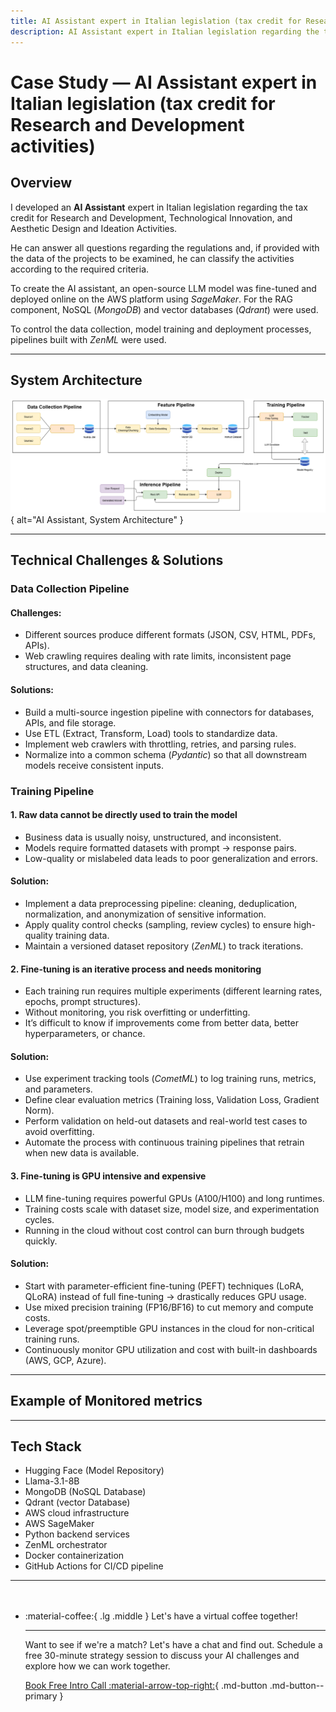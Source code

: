```yaml
---
title: AI Assistant expert in Italian legislation (tax credit for Research and Development activities)  
description: AI Assistant expert in Italian legislation regarding the tax credit for Research and Development, Technological Innovation, and Aesthetic Design and Ideation Activities
---
```


# **Case Study — AI Assistant expert in Italian legislation (tax credit for Research and Development activities)**

## **Overview**

I developed an **AI Assistant** expert in Italian legislation regarding the tax credit for Research and Development, Technological Innovation, and Aesthetic Design and Ideation Activities.

He can answer all questions regarding the regulations and, if provided with the data of the projects to be examined, he can classify the activities according to the required criteria.

To create the AI ​​assistant, an open-source LLM model was fine-tuned and deployed online on the AWS platform using *SageMaker*. For the RAG component, NoSQL (*MongoDB*) and vector databases (*Qdrant*) were used.

To control the data collection, model training and deployment processes, pipelines built with *ZenML* were used.

---

## **System Architecture**
![System Architecture](../../assets/architecture.png){ alt="AI Assistant, System Architecture" }

---

## **Technical Challenges & Solutions**
### Data Collection Pipeline
#### Challenges:
 - Different sources produce different formats (JSON, CSV, HTML, PDFs, APIs).
 - Web crawling requires dealing with rate limits, inconsistent page structures, and data cleaning.
#### Solutions:
 - Build a multi-source ingestion pipeline with connectors for databases, APIs, and file storage.
 - Use ETL (Extract, Transform, Load) tools to standardize data.
 - Implement web crawlers with throttling, retries, and parsing rules.
 - Normalize into a common schema (*Pydantic*) so that all downstream models receive consistent inputs.

### Training Pipeline
#### 1. Raw data cannot be directly used to train the model
 - Business data is usually noisy, unstructured, and inconsistent.
 - Models require formatted datasets with prompt → response pairs.
 - Low-quality or mislabeled data leads to poor generalization and errors.
#### Solution:
 - Implement a data preprocessing pipeline: cleaning, deduplication, normalization, and anonymization of sensitive information.
 - Apply quality control checks (sampling, review cycles) to ensure high-quality training data.
 - Maintain a versioned dataset repository (*ZenML*) to track iterations.

#### 2. Fine-tuning is an iterative process and needs monitoring
 - Each training run requires multiple experiments (different learning rates, epochs, prompt structures).
 - Without monitoring, you risk overfitting or underfitting.
 - It’s difficult to know if improvements come from better data, better hyperparameters, or chance.
#### Solution:
- Use experiment tracking tools (*CometML*) to log training runs, metrics, and parameters.
- Define clear evaluation metrics (Training loss, Validation Loss, Gradient Norm).
- Perform validation on held-out datasets and real-world test cases to avoid overfitting.
- Automate the process with continuous training pipelines that retrain when new data is available.

#### 3. Fine-tuning is GPU intensive and expensive
 - LLM fine-tuning requires powerful GPUs (A100/H100) and long runtimes.
 - Training costs scale with dataset size, model size, and experimentation cycles.
 - Running in the cloud without cost control can burn through budgets quickly.
#### Solution:
 - Start with parameter-efficient fine-tuning (PEFT) techniques (LoRA, QLoRA) instead of full fine-tuning → drastically reduces GPU usage.
 - Use mixed precision training (FP16/BF16) to cut memory and compute costs.
 - Leverage spot/preemptible GPU instances in the cloud for non-critical training runs.
 - Continuously monitor GPU utilization and cost with built-in dashboards (AWS, GCP, Azure).
---

## **Example of Monitored metrics**


---

## Tech Stack

- Hugging Face (Model Repository)
- Llama-3.1-8B
- MongoDB (NoSQL Database)
- Qdrant (vector Database)
- AWS cloud infrastructure
- AWS SageMaker
- Python backend services
- ZenML orchestrator
- Docker containerization
- GitHub Actions for CI/CD pipeline
---


<div class="grid cards" style="margin-top: 3rem" markdown>

-   :material-coffee:{ .lg .middle } Let's have a virtual coffee together!

    ---
    
    Want to see if we're a match? Let's have a chat and find out. Schedule a free 30-minute strategy session to discuss your AI challenges and explore how we can work together.

    [Book Free Intro Call :material-arrow-top-right:](https://calendly.com/davide-cristanelli/30min){ .md-button .md-button--primary }

</div>